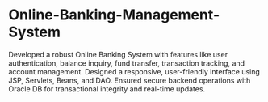 # Online-Banking-Management-System
Developed a robust Online Banking System with features like user authentication, balance inquiry, fund transfer, transaction tracking, and account management. Designed a responsive, user-friendly interface using JSP, Servlets, Beans, and DAO. Ensured secure backend operations with Oracle DB for transactional integrity and real-time updates.
